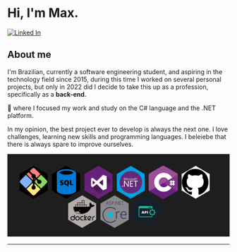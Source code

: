 # Hi, I'm Max.
[![Linked In][linkedin-shield]](https://www.linkedin.com/in/max-daniel-8aa320266/)
## About me

I'm Brazilian, currently a software engineering student, and aspiring in the technology field since 2015, during this time I worked on several personal projects, but only in 2022 did I decide to take this up as a profession, specifically as a **back-end.**

👾 where I focused my work and study on the C# language and the .NET platform.

In my opinion, the best project ever to develop is always the next one. I love challenges, learning new skills and programming languages. I beleiebe that there is always spare to improve ourselves.

![Tech skills](img.png)

---

[Linkedin-shield]: https://img.shields.io/badge/LinkedIn-074F97?&style=for-the-badge&logo=LinkedIn&logoColor=white
